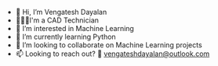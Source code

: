 - 👋 Hi, I’m Vengatesh Dayalan
- 👨🏾‍💻I'm a CAD Technician
- 👀 I’m interested in Machine Learning
- 🌱 I’m currently learning Python
- 💞️ I’m looking to collaborate on Machine Learning projects
- 📫 Looking to reach out? 📩 vengateshdayalan@outlook.com
<!---
vengatesh5498/vengatesh5498 is a ✨ special ✨ repository because its `README.md` (this file) appears on your GitHub profile.
You can click the Preview link to take a look at your changes.
--->
